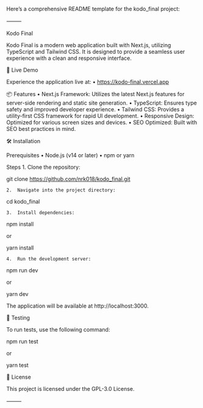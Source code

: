 Here’s a comprehensive README template for the kodo_final project:

⸻

Kodo Final

Kodo Final is a modern web application built with Next.js, utilizing TypeScript and Tailwind CSS. It is designed to provide a seamless user experience with a clean and responsive interface.

🚀 Live Demo

Experience the application live at:
	•	https://kodo-final.vercel.app

📦 Features
	•	Next.js Framework: Utilizes the latest Next.js features for server-side rendering and static site generation.
	•	TypeScript: Ensures type safety and improved developer experience.
	•	Tailwind CSS: Provides a utility-first CSS framework for rapid UI development.
	•	Responsive Design: Optimized for various screen sizes and devices.
	•	SEO Optimized: Built with SEO best practices in mind.

🛠️ Installation

Prerequisites
	•	Node.js (v14 or later)
	•	npm or yarn

Steps
	1.	Clone the repository:

git clone https://github.com/nrk018/kodo_final.git


	2.	Navigate into the project directory:

cd kodo_final


	3.	Install dependencies:

npm install

or

yarn install


	4.	Run the development server:

npm run dev

or

yarn dev

The application will be available at http://localhost:3000.

🧪 Testing

To run tests, use the following command:

npm run test

or

yarn test

📄 License

This project is licensed under the GPL-3.0 License.

⸻
